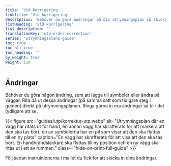 ```yaml
---
title: 'Vid korrigering'
linktitle: 'Vid korrigering'
description: 'Behöver du göra ändringar på din utrymningsplan så skickar du in en korrektur med ändringarna till mailadressen i order mailet du fick'
listHeading: 'Vid korrigering'
list_description: ''
translationKey: 'utp-order-correction'
series: 'utrymningsplans-guide'
toc: true
toc_h1: true
toc_heading: ''
by_weight: true
weight: 110
---
```


## Ändringar
Behöver du göra någon ändring, som att lägga till symboler eller ändra på väggar. Rita då ut dessa ändringar (på samma sätt som tidigare steg i guiden) direkt på utrymningsplanen. Ringa gärna in era ändringar så blir det tydligare att se.

{{< figure src="guides/utp/korrektur-utp.webp" alt="Utrymningsplan där en vägg har ritats ut för hand, en annan vägg har skrafferats för att markera att den ska tas bort, en av symbolerna har en pil som visar att den ska flyttas till en ny plats" caption="En vägg har skrafferats för att visa att den ska tas bort. En handbrandsläckare ska flyttas till ny position och en ny vägg ska ritas ut i ett av rummen." class-="hide-on-print-full-guide"  >}}

Följ sedan instruktionerna i mailet du fick för att skicka in dina ändringar.